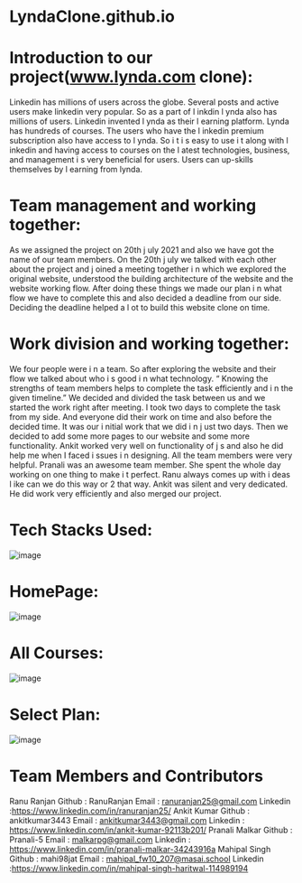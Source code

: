# LyndaClone.github.io
# Introduction to our project(www.lynda.com clone):

Linkedin has millions of users across the globe. Several posts and active users make
linkedin very popular. So as a part of l inkdin l ynda also has millions of users. Linkedin
invented l ynda as their l earning platform. Lynda has hundreds of courses. The users who
have the l inkedin premium subscription also have access to l ynda. So i t i s easy to use i t
along with l inkedin and having access to courses on the l atest technologies, business, and
management i s very beneficial for users. Users can up-skills themselves by l earning from
lynda.


# Team management and working together:

As we assigned the project on 20th j uly 2021 and also we have got the name of our team
members. On the 20th j uly we talked with each other about the project and j oined a
meeting together i n which we explored the original website, understood the building
architecture of the website and the website working flow. After doing these things we made
our plan i n what flow we have to complete this and also decided a deadline from our side.
Deciding the deadline helped a l ot to build this website clone on time.

# Work division and working together:

We four people were i n a team. So after exploring the website and their flow we talked
about who i s good i n what technology. “ Knowing the strengths of team members helps to
complete the task efficiently and i n the given timeline.” We decided and divided the task
between us and we started the work right after meeting. I took two days to complete the
task from my side. And everyone did their work on time and also before the decided time.
It was our i nitial work that we did i n j ust two days. Then we decided to add some more
pages to our website and some more functionality. Ankit worked very well on functionality
of j s and also he did help me when I faced i ssues i n designing. All the team members were
very helpful. Pranali was an awesome team member. She spent the whole day working on
one thing to make i t perfect. Ranu always comes up with i deas l ike can we do this way or
2
that way. Ankit was silent and very dedicated. He did work very efficiently and also merged
our project.

# Tech Stacks Used:
![image](https://user-images.githubusercontent.com/53153822/130080498-1434ceba-27f4-4587-96ce-b9d9a4a0d095.png)

# HomePage:
![image](https://user-images.githubusercontent.com/53153822/130081521-bce719ff-5406-4638-817e-2f64113bac85.png)


# All Courses:
![image](https://user-images.githubusercontent.com/53153822/130081241-cce4746f-9396-49f9-8c08-d92c63deb0f4.png)

# Select Plan:
![image](https://user-images.githubusercontent.com/53153822/130081002-05bf27a9-e099-4a4d-88b3-3a209e6e29b0.png)

# Team Members and Contributors
Ranu Ranjan
Github : RanuRanjan
Email :  ranuranjan25@gmail.com 
Linkedin :https://www.linkedin.com/in/ranuranjan25/
Ankit Kumar
Github : ankitkumar3443
Email : ankitkumar3443@gmail.com
Linkedin : https://www.linkedin.com/in/ankit-kumar-92113b201/
Pranali Malkar
Github : Pranali-5
Email :  malkarpg@gmail.com
Linkedin :  https://www.linkedin.com/in/pranali-malkar-34243916a
Mahipal Singh 
Github : mahi98jat
Email : mahipal_fw10_207@masai.school
Linkedin :https://www.linkedin.com/in/mahipal-singh-haritwal-114989194






